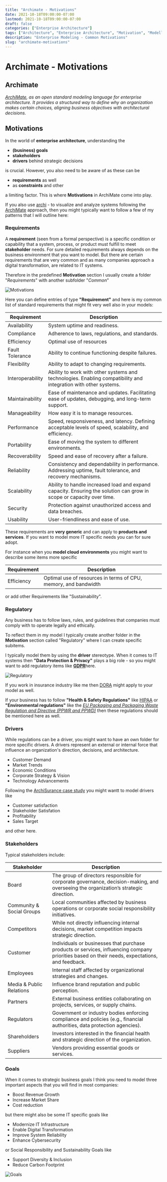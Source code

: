 ```yaml
---
title: "Archimate - Motivations"
date: 2021-10-18T09:00:00-07:00
lastmod: 2021-10-18T09:00:00-07:00
draft: false
categories: ["Enterprise Architecture"]
tags: ["Architecture", "Enterprise Architecture", "Motivation", "Modelling", "archi", "Tools", "Archimate", "IT-Architecture"]
description: "Enterprise Modeling - Common Motivations"
slug: "archimate-motivations"
---
```


# Archimate - Motivations

## Archimate

*[ArchiMate](https://www.opengroup.org/archimate-forum/archimate-overview), as an open standard modeling language for enterprise architecture. It provides a structured way to define why an organization makes certain choices, aligning business objectives with architectural decisions.*

## Motivations

In the world of **enterprise architecture**, understanding the 

- **(business) goals** 
- **stakeholders**
- **drivers** behind strategic decisions 

is crucial. However, you also need to be aware of as these can be 

- **requirements** as well
- as **constraints** and other

a limiting factor. This is where **Motivations** in ArchiMate come into play. 

If you also use [archi](https://www.archimatetool.com/) - to visualize and analyze systems following the [ArchiMate](https://www.opengroup.org/archimate-forum/archimate-overview) approach, then you might typically want to follow a few of my patterns that I will outline here:

### Requirements

A **requirement** (seen from a formal perspective) is a specific condition or capability that a system, process, or product must fulfill to meet **stakeholder** needs. For sure detailed requirements always depends on the business environment that you want to model. But there are certain requirements that are very common and as many companies approach a digital transformation, are related to IT systems.

Therefore in the predefined **Motivation** section I usually create a folder "*Requirements*" with another subfolder "*Common*"

![Motivations](../images/motivations.png)

Here you can define entries of type **"Requirement"** and here is my common list of standard requirements that might fit very well also in your models:

| Requirement       | Description |
|------------------|-------------|
| Availability     | System uptime and readiness. |
| Compliance      | Adherence to laws, regulations, and standards. |
| Efficiency      | Optimal use of resources|
| Fault Tolerance | Ability to continue functioning despite failures. |
| Flexibility     | Ability to adapt to changing requirements. |
| Interoperability | Ability to work with other systems and technologies. Enabling compatibility and integration with other systems. |
| Maintainability | Ease of maintenance and updates. Facilitating ease of updates, debugging, and long-term support. |
| Manageability   | How easy it is to manage resources. |
| Performance     | Speed, responsiveness, and latency. Defining acceptable levels of speed, scalability, and efficiency. |
| Portability     | Ease of moving the system to different environments. |
| Recoverability  | Speed and ease of recovery after a failure. |
| Reliability     | Consistency and dependability in performance. Addressing uptime, fault tolerance, and recovery mechanisms. |
| Scalability     | Ability to handle increased load and expand capacity. Ensuring the solution can grow in scope or capacity over time. |
| Security        | Protection against unauthorized access and data breaches. |
| Usability       | User-friendliness and ease of use. |

These requirements are **very generic** and can apply to **products and services**. If you want to model more IT specific needs you can for sure adopt. 

For instance when you **model cloud environments** you might want to describe some items more specific

| Requirement       | Description |
|------------------|-------------|
|Efficiency|Optimal use of resources in terms of CPU, memory, and bandwidth|

or add other Requirements like "Sustainability".

### Regulatory

Any business has to follow laws, rules, and guidelines that companies must comply with to operate legally and ethically. 

To reflect them in my model I typically create another folder in the  **Motivation** section called "Regulatory" where I can create specific subitems.

I typically model them by using the **driver** stereotype. When it comes to IT systems then **"Data Protection & Privacy"** plays a big role - so you might want to add regulatory items like [**GDPR**](https://gdpr-info.eu/)here.

![Regulatory](../images/regulatory.png)

If you work in insurance industry like me then [DORA](https://www.eiopa.europa.eu/digital-operational-resilience-act-dora_en) might apply to your model as well. 

If your business has to follow **"Health & Safety Regulations"** like [HIPAA](https://www.hhs.gov/hipaa/index.html) or **"Environmental regulations"** like the *[EU Packaging and Packaging Waste Regulation and Directive (PPWR and PPWD)](https://environment.ec.europa.eu/topics/waste-and-recycling/packaging-waste_en)* then these regulations should be mentioned here as well.

### Drivers

While regulations can be a driver, you might want to have an own folder for more specific drivers. A drivers represent an external or internal force that influence an organization's direction, decisions, and architecture.

- Customer Demand
- Market Trends
- Economic Conditions
- Corporate Strategy & Vision
- Technology Advancements

Following the [ArchiSurance case study](https://www.claydesk.com/wp-content/uploads/2019/08/ArchiTool-Case-Study.pdf) you might wantt to model drivers like

 - Customer satisfaction
 - Stakeholder Satisfation
 - Profitability
 - Sales Target
 
 and other here.

### Stakeholders

Typical stakeholders include:

| Stakeholder                 | Description |
|-----------------------------|-------------|
| Board                      | The group of directors responsible for corporate governance, decision-making, and overseeing the organization’s strategic direction. |
| Community & Social Groups  | Local communities affected by business operations or corporate social responsibility initiatives. |
| Competitors                | While not directly influencing internal decisions, market competition impacts strategic direction. |
| Customer                   | Individuals or businesses that purchase products or services, influencing company priorities based on their needs, expectations, and feedback. |
| Employees                  | Internal staff affected by organizational strategies and changes. |
| Media & Public Relations   | Influence brand reputation and public perception. |
| Partners                   | External business entities collaborating on projects, services, or supply chains. |
| Regulators                 | Government or industry bodies enforcing compliance and policies (e.g., financial authorities, data protection agencies). |
| Shareholders               | Investors interested in the financial health and strategic direction of the organization. |
| Suppliers                  | Vendors providing essential goods or services. |

### Goals

When it comes to strategic business goals I think you need to model three important aspects that you will find in most companies:

- Boost Revenue Growth
- Increase Market Share
- Cost reduction

but there might also be some IT specific goals like

- Modernize IT Infrastructure
- Enable Digital Transformation
- Improve System Reliability
- Enhance Cybersecurity

or Social Responsibility and Sustainability Goals like 

- Support Diversity & Inclusion
- Reduce Carbon Footprint

![Goals](../images/goals.png)